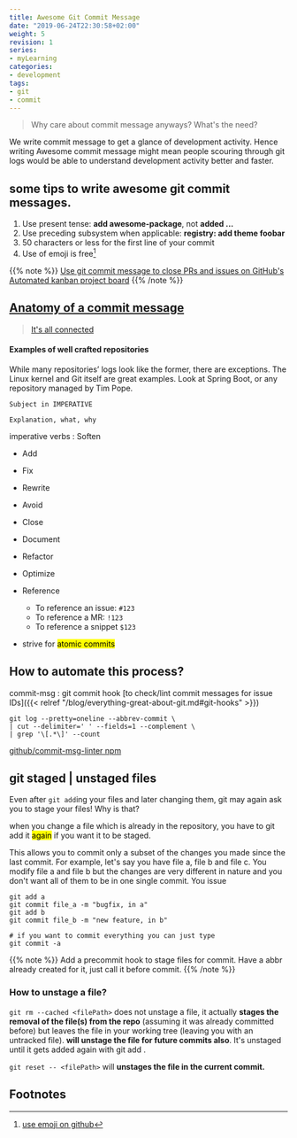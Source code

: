 ```yaml
---
title: Awesome Git Commit Message
date: "2019-06-24T22:30:58+02:00"
weight: 5
revision: 1
series:
- myLearning
categories:
- development
tags:
- git
- commit
---
```


> Why care about commit message anyways? What's the need?


We write commit message to get a glance of development activity. Hence writing Awesome commit message might mean people scouring through git logs would be able to understand development activity better and faster.

## some tips to write awesome git commit messages.

1. Use present tense: **add awesome-package**, not **added ...**
2. Use preceding subsystem when applicable: **registry: add theme foobar**
3. 50 characters or less for the first line of your commit
4. Use of emoji is free[^1]

{{% note %}}
  [Use git commit message to close PRs and issues on GitHub's Automated kanban project board](https://help.github.com/en/articles/closing-issues-using-keywords)
{{% /note %}}

## [Anatomy of a commit message](https://chris.beams.io/posts/git-commit/)

> [It's all connected](https://about.gitlab.com/2016/03/08/gitlab-tutorial-its-all-connected/)

#### Examples of well crafted repositories

While many repositories’ logs look like the former, there are exceptions. The Linux kernel and Git itself are great examples. Look at Spring Boot, or any repository managed by Tim Pope.

```
Subject in IMPERATIVE

Explanation, what, why
```

imperative verbs
: Soften
* Add
* Fix
* Rewrite
* Avoid
* Close
* Document
* Refactor
* Optimize

* Reference
  - To reference an issue: `#123`
  - To reference a MR: `!123`
  - To reference a snippet `$123`
- strive for <mark>atomic commits</mark>

## How to automate this process?

commit-msg
: git commit hook [to check/lint commit messages for issue IDs]({{< relref "/blog/everything-great-about-git.md#git-hooks" >}})

```
git log --pretty=oneline --abbrev-commit \
| cut --delimiter=' ' --fields=1 --complement \
| grep '\[.*\]' --count
```

[github/commit-msg-linter npm](https://github.com/legend80s/commit-msg-linter)

## git staged | unstaged files

Even after `git add`ing your files and later changing them, git may again ask you to stage
your files! Why is that?

when you change a file which is already in the repository, you have to git add it <mark>again</mark> if you want it to be staged.

This allows you to commit only a subset of the changes you made since the last commit. For example, let's say you have file a, file b and file c. You modify file a and file b but the changes are very different in nature and you don't want all of them to be in one single commit. You issue

```
git add a
git commit file_a -m "bugfix, in a"
git add b
git commit file_b -m "new feature, in b"

# if you want to commit everything you can just type
git commit -a
```

{{% note %}}
  Add a precommit hook to stage files for commit. Have a abbr already created for it,
  just call it before commit.
{{% /note %}}

### How to unstage a file?

`git rm --cached <filePath>` does not unstage a file, it actually **stages the removal of the file(s) from the repo** (assuming it was already committed before) but leaves the file in your working tree (leaving you with an untracked file). **will unstage the file for future commits also**. It's unstaged until it gets added again with git add <file>.

`git reset -- <filePath>` will **unstages the file in the current commit.**


## Footnotes

[^1]: [use emoji on github](https://www.webfx.com/tools/emoji-cheat-sheet/)